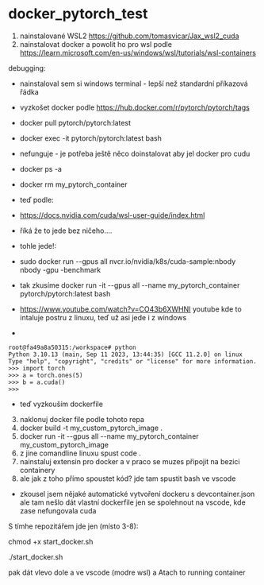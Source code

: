 # docker_pytorch_test

1) nainstalované WSL2 https://github.com/tomasvicar/Jax_wsl2_cuda
2) nainstalovat docker a powolit ho pro wsl podle https://learn.microsoft.com/en-us/windows/wsl/tutorials/wsl-containers

debugging:
- nainstaloval sem si windows terminal - lepší než standardní příkazová řádka

- vyzkošet docker podle https://hub.docker.com/r/pytorch/pytorch/tags

- docker pull pytorch/pytorch:latest

- docker exec -it pytorch/pytorch:latest bash

- nefunguje - je potřeba ještě něco doinstalovat aby jel docker pro cudu
- docker ps -a
- docker rm my_pytorch_container

- teď podle:
- https://docs.nvidia.com/cuda/wsl-user-guide/index.html
- říká že to jede bez ničeho....

- tohle jede!:
- sudo docker run --gpus all nvcr.io/nvidia/k8s/cuda-sample:nbody nbody -gpu -benchmark

- tak zkusíme docker run -it --gpus all --name my_pytorch_container pytorch/pytorch:latest bash
- https://www.youtube.com/watch?v=CO43b6XWHNI youtube kde to intaluje postru z linuxu, teď už asi jede i z windows
- 
```
root@fa49a8a50315:/workspace# python
Python 3.10.13 (main, Sep 11 2023, 13:44:35) [GCC 11.2.0] on linux
Type "help", "copyright", "credits" or "license" for more information.
>>> import torch
>>> a = torch.ones(5)
>>> b = a.cuda()
>>>
```

- teď vyzkouším dockerfile

3) naklonuj docker file podle tohoto repa
4) docker build -t my_custom_pytorch_image .
5) docker run -it --gpus all --name my_pytorch_container my_custom_pytorch_image
6) z jine comandline linuxu spust code .
7) nainstaluj extensin pro docker a v praco se muzes připojit na bezici containery
8) ale jak z toho přímo spoustet kód? jde tam spustit bash ve vscode

- zkousel jsem nějaké automatické vytvoření dockeru s devcontainer.json ale tam nešlo dát vlastní dockerfile jen se spolehnout na vscode, kde zase nefungovala cuda

S tímhe repozitářem jde jen (místo 3-8):

chmod +x start_docker.sh

./start_docker.sh

pak dát vlevo dole a ve vscode (modre wsl) a Atach to running container